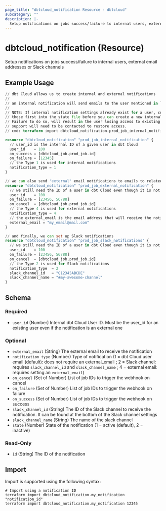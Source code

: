 ```yaml
---
page_title: "dbtcloud_notification Resource - dbtcloud"
subcategory: ""
description: |-
  Setup notifications on jobs success/failure to internal users, external email addresses or Slack channels
---
```


# dbtcloud_notification (Resource)


Setup notifications on jobs success/failure to internal users, external email addresses or Slack channels

## Example Usage

```terraform
// dbt Cloud allows us to create internal and external notifications
//
// an internal notification will send emails to the user mentioned in `user_id`
//
// NOTE: If internal notification settings already exist for a user, currently you MUST import
// those first into the state file before you can create a new internal notification for that user.
// Failure to do so, will result in the user losing access to existing notifications and dbt
// support will need to be contacted to restore access.
// cmd: terraform import dbtcloud_notification.prod_job_internal_notification <user_id>

resource "dbtcloud_notification" "prod_job_internal_notification" {
  // user_id is the internal ID of a given user in dbt Cloud
  user_id    = 100
  on_success = [dbtcloud_job.prod_job.id]
  on_failure = [12345]
  // the Type 1 is used for internal notifications
  notification_type = 1
}

// we can also send "external" email notifications to emails to related to dbt Cloud users
resource "dbtcloud_notification" "prod_job_external_notification" {
  // we still need the ID of a user in dbt Cloud even though it is not used for sending notifications
  user_id    = 100
  on_failure = [23456, 56788]
  on_cancel  = [dbtcloud_job.prod_job.id]
  // the Type 4 is used for external notifications
  notification_type = 4
  // the external_email is the email address that will receive the notification
  external_email = "my_email@mail.com"
}

// and finally, we can set up Slack notifications
resource "dbtcloud_notification" "prod_job_slack_notifications" {
  // we still need the ID of a user in dbt Cloud even though it is not used for sending notifications
  user_id    = 100
  on_failure = [23456, 56788]
  on_cancel  = [dbtcloud_job.prod_job.id]
  // the Type 2 is used for Slack notifications
  notification_type  = 2
  slack_channel_id   = "C12345ABCDE"
  slack_channel_name = "#my-awesome-channel"
}
```

<!-- schema generated by tfplugindocs -->
## Schema

### Required

- `user_id` (Number) Internal dbt Cloud User ID. Must be the user_id for an existing user even if the notification is an external one

### Optional

- `external_email` (String) The external email to receive the notification
- `notification_type` (Number) Type of notification (1 = dbt Cloud user email (default): does not require an external_email ; 2 = Slack channel: requires `slack_channel_id` and `slack_channel_name` ; 4 = external email: requires setting an `external_email`)
- `on_cancel` (Set of Number) List of job IDs to trigger the webhook on cancel
- `on_failure` (Set of Number) List of job IDs to trigger the webhook on failure
- `on_success` (Set of Number) List of job IDs to trigger the webhook on success
- `slack_channel_id` (String) The ID of the Slack channel to receive the notification. It can be found at the bottom of the Slack channel settings
- `slack_channel_name` (String) The name of the slack channel
- `state` (Number) State of the notification (1 = active (default), 2 = inactive)

### Read-Only

- `id` (String) The ID of the notification

## Import

Import is supported using the following syntax:

```shell
# Import using a notification ID
terraform import dbtcloud_notification.my_notification "notification_id"
terraform import dbtcloud_notification.my_notification 12345
```
